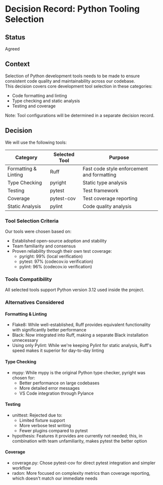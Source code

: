 # Decision Record: Python Tooling Selection

## Status
Agreed

## Context
Selection of Python development tools needs to be made to ensure consistent code quality and maintainability across our codebase.   
This decision covers core development tool selection in these categories:

- Code formatting and linting
- Type checking and static analysis
- Testing and coverage

Note: Tool configurations will be determined in a separate decision record.

## Decision
We will use the following tools:

| Category | Selected Tool | Purpose |
|----------|---------------|----------|
| Formatting & Linting | Ruff | Fast code style enforcement and formatting |
| Type Checking | pyright | Static type analysis |
| Testing | pytest | Test framework |
| Coverage | pytest-cov | Test coverage reporting |
| Static Analysis | pylint | Code quality analysis |

### Tool Selection Criteria
Our tools were chosen based on:
- Established open-source adoption and stability
- Team familiarity and consensus
- Proven reliability through their own test coverage:
  - pyright: 99% (local verification)
  - pytest: 97% (codecov.io verification)
  - pylint: 96% (codecov.io verification)

### Tools Compatibility
All selected tools support Python version 3.12 used inside the project.

### Alternatives Considered

#### Formatting & Linting
- Flake8: While well-established, Ruff provides equivalent functionality with significantly better performance
- Black: Now integrated into Ruff, making a separate Black installation unnecessary
- Using only Pylint: While we're keeping Pylint for static analysis, Ruff's speed makes it superior for day-to-day linting

#### Type Checking
- mypy: While mypy is the original Python type checker, pyright was chosen for:
  - Better performance on large codebases
  - More detailed error messages
  - VS Code integration through Pylance

#### Testing
- unittest: Rejected due to:
  - Limited fixture support
  - More verbose test writing
  - Fewer plugins compared to pytest
- hypothesis: Features it provides are currently not needed; this, in combination with team unfamiliarity, makes pytest the better option

#### Coverage
- coverage.py: Chose pytest-cov for direct pytest integration and simpler workflow
- radon: More focused on complexity metrics than coverage reporting, which doesn't match our immediate needs
